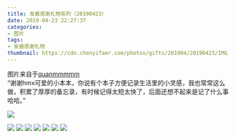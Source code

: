 ```yaml
---
title: 发酱感谢礼物系列（20190423）
date: 2019-04-23 22:27:37
categories:
- 图片
tags:
- 发酱感谢礼物
thumbnail: https://cdn.chenyifaer.com/photos/gifts/201904/20190423/IMG_5981.JPG
---
```


图片来自于<a href="https://weibo.com/p/1005051720171447" target="_blank">quanmmmmm</a><br/> “谢谢hmx可爱的小本本，你说有个本子方便记录生活里的小灵感，我也常常这么做，积累了厚厚的备忘录，有时候记得太短太快了，后面还想不起来是记了什么事哈哈。” ​​​

![](https://cdn.chenyifaer.com/photos/gifts/201904/20190423/IMG_5981.JPG)

<!--more-->

![](https://cdn.chenyifaer.com/photos/gifts/201904/20190423/IMG_5982.JPG)
![](https://cdn.chenyifaer.com/photos/gifts/201904/20190423/IMG_5983.JPG)
![](https://cdn.chenyifaer.com/photos/gifts/201904/20190423/IMG_5984.JPG)
![](https://cdn.chenyifaer.com/photos/gifts/201904/20190423/IMG_5985.JPG)
![](https://cdn.chenyifaer.com/photos/gifts/201904/20190423/IMG_5986.JPG)
![](https://cdn.chenyifaer.com/photos/gifts/201904/20190423/IMG_5987.JPG)
![](https://cdn.chenyifaer.com/photos/gifts/201904/20190423/IMG_5988.JPG)
